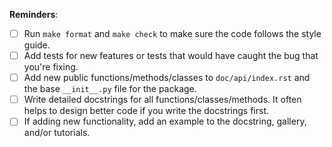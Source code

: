 <!--
Please describe changes proposed and WHY you made them. If fixing an issue,
include the text "Fixes #XXX" (replace XXX by the issue number. GitHub will
automatically close it when this gets merged.
-->





**Reminders**:

- [ ] Run `make format` and `make check` to make sure the code follows the style guide.
- [ ] Add tests for new features or tests that would have caught the bug that you're fixing.
- [ ] Add new public functions/methods/classes to `doc/api/index.rst` and the base `__init__.py` file for the package.
- [ ] Write detailed docstrings for all functions/classes/methods. It often helps to design better code if you write the docstrings first.
- [ ] If adding new functionality, add an example to the docstring, gallery, and/or tutorials.
